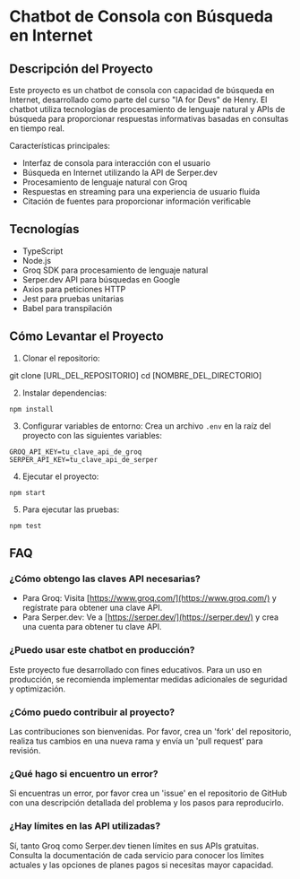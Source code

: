 # Chatbot de Consola con Búsqueda en Internet

## Descripción del Proyecto

Este proyecto es un chatbot de consola con capacidad de búsqueda en Internet, desarrollado como parte del curso "IA for Devs" de Henry. El chatbot utiliza tecnologías de procesamiento de lenguaje natural y APIs de búsqueda para proporcionar respuestas informativas basadas en consultas en tiempo real.

Características principales:
- Interfaz de consola para interacción con el usuario
- Búsqueda en Internet utilizando la API de Serper.dev
- Procesamiento de lenguaje natural con Groq
- Respuestas en streaming para una experiencia de usuario fluida
- Citación de fuentes para proporcionar información verificable

## Tecnologías

- TypeScript
- Node.js
- Groq SDK para procesamiento de lenguaje natural
- Serper.dev API para búsquedas en Google
- Axios para peticiones HTTP
- Jest para pruebas unitarias
- Babel para transpilación

## Cómo Levantar el Proyecto

1. Clonar el repositorio:

git clone [URL_DEL_REPOSITORIO] cd [NOMBRE_DEL_DIRECTORIO]


2. Instalar dependencias:

````
npm install
````


3. Configurar variables de entorno:
Crea un archivo `.env` en la raíz del proyecto con las siguientes variables:

````
GROQ_API_KEY=tu_clave_api_de_groq SERPER_API_KEY=tu_clave_api_de_serper
````

4. Ejecutar el proyecto:

````
npm start
````

5. Para ejecutar las pruebas:
````
npm test
````

## FAQ

### ¿Cómo obtengo las claves API necesarias?

- Para Groq: Visita [https://www.groq.com/](https://www.groq.com/) y regístrate para obtener una clave API.
- Para Serper.dev: Ve a [https://serper.dev/](https://serper.dev/) y crea una cuenta para obtener tu clave API.

### ¿Puedo usar este chatbot en producción?

Este proyecto fue desarrollado con fines educativos. Para un uso en producción, se recomienda implementar medidas adicionales de seguridad y optimización.

### ¿Cómo puedo contribuir al proyecto?

Las contribuciones son bienvenidas. Por favor, crea un 'fork' del repositorio, realiza tus cambios en una nueva rama y envía un 'pull request' para revisión.

### ¿Qué hago si encuentro un error?

Si encuentras un error, por favor crea un 'issue' en el repositorio de GitHub con una descripción detallada del problema y los pasos para reproducirlo.

### ¿Hay límites en las API utilizadas?

Sí, tanto Groq como Serper.dev tienen límites en sus APIs gratuitas. Consulta la documentación de cada servicio para conocer los límites actuales y las opciones de planes pagos si necesitas mayor capacidad.
